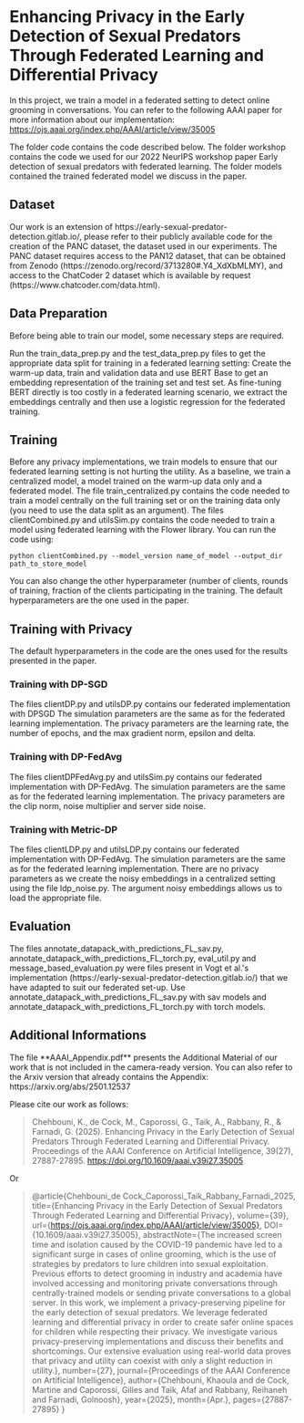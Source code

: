 # Enhancing Privacy in the Early Detection of Sexual Predators Through Federated Learning and Differential Privacy


In this project, we train a model in a federated setting to detect online grooming in conversations. 
You can refer to the following AAAI paper for more information about our implementation: https://ojs.aaai.org/index.php/AAAI/article/view/35005


The folder code contains the code described below. The folder workshop contains the code we used for our 2022 NeurIPS workshop paper Early detection of sexual predators with federated learning. The folder models contained the trained federated model we discuss in the paper. 

<h2> Dataset </h2>
Our work is an extension of https://early-sexual-predator-detection.gitlab.io/, please refer to their publicly available code for the creation of the PANC dataset, the dataset used in our experiments. The PANC dataset requires access to the PAN12 dataset, that can be obtained from Zenodo (https://zenodo.org/record/3713280#.Y4_XdXbMLMY), and access to the ChatCoder 2 dataset which is available by request (https://www.chatcoder.com/data.html).


<h2> Data Preparation</h2>
Before being able to train our model, some necessary steps are required.

Run the train_data_prep.py and the test_data_prep.py files to get the appropriate data split for training in a federated learning setting: Create the warm-up data, train and validation data and use BERT Base to get an embedding representation of the training set and test set. As fine-tuning BERT directly is too costly in a federated learning scenario, we extract the embeddings centrally and then use a logistic regression for the federated training. 

<h2>Training</h2>
Before any privacy implementations, we train models to ensure that our federated learning setting is not hurting the utility.
As a baseline, we train a centralized model, a model trained on the warm-up data only and a federated model.
The file train_centralized.py contains the code needed to train a model centrally on the full training set or on the training data only (you need to use the data split as an argument).
The files clientCombined.py and utilsSim.py contains the code needed to train a model using federated learning with the Flower library. 
You can run the code using:

```
python clientCombined.py --model_version name_of_model --output_dir path_to_store_model

```
You can also change the other hyperparameter (number of clients, rounds of training, fraction of the clients participating in the training. The default hyperparameters are the one used in the paper. 

<h2>Training with Privacy</h2>
The default hyperparameters in the code are the ones used for the results presented in the paper.

<h3>Training with DP-SGD</h3>
The files clientDP.py and utilsDP.py contains our federated implementation with DPSGD 
The simulation parameters are the same as for the federated learning implementation. The privacy parameters are the learning rate, the number of epochs, and the max gradient norm, epsilon and delta.  

<h3>Training with DP-FedAvg</h3>
The files clientDPFedAvg.py and utilsSim.py contains our federated implementation with DP-FedAvg.
The simulation parameters are the same as for the federated learning implementation. The privacy parameters are the clip norm, noise multiplier and server side noise.

<h3>Training with Metric-DP</h3>
The files clientLDP.py and utilsLDP.py contains our federated implementation with DP-FedAvg.
The simulation parameters are the same as for the federated learning implementation. There are no privacy parameters as we create the noisy embeddings in a centralized setting using the file ldp_noise.py. The argument noisy embeddings allows us to load the appropriate file. 


<h2>Evaluation</h2>
The files annotate_datapack_with_predictions_FL_sav.py, annotate_datapack_with_predictions_FL_torch.py, eval_util.py and message_based_evaluation.py were files present in Vogt et al.'s implementation (https://early-sexual-predator-detection.gitlab.io/) that we have adapted to suit our federated set-up. Use annotate_datapack_with_predictions_FL_sav.py with sav models and annotate_datapack_with_predictions_FL_torch.py with torch models. 

<h2>Additional Informations</h2>
The file **AAAI_Appendix.pdf** presents the Additional Material of our work that is not included in the camera-ready version. You can also refer to the Arxiv version that already contains the Appendix: https://arxiv.org/abs/2501.12537 

Please cite our work as follows:


> Chehbouni, K., de Cock, M., Caporossi, G., Taik, A., Rabbany, R., & Farnadi, G. (2025). Enhancing Privacy in the Early Detection of Sexual Predators Through Federated Learning and Differential Privacy. Proceedings of the AAAI Conference on Artificial Intelligence, 39(27), 27887-27895. https://doi.org/10.1609/aaai.v39i27.35005

Or

> @article{Chehbouni_de Cock_Caporossi_Taik_Rabbany_Farnadi_2025, title={Enhancing Privacy in the Early Detection of Sexual Predators Through Federated Learning and Differential Privacy}, volume={39}, url={https://ojs.aaai.org/index.php/AAAI/article/view/35005}, DOI={10.1609/aaai.v39i27.35005}, abstractNote={The increased screen time and isolation caused by the COVID-19 pandemic have led to a significant surge in cases of online grooming, which is the use of strategies by predators to lure children into sexual exploitation. Previous efforts to detect grooming in industry and academia have involved accessing and monitoring private conversations through centrally-trained models or sending private conversations to a global server. In this work, we implement a privacy-preserving pipeline for the early detection of sexual predators. We leverage federated learning and differential privacy in order to create safer online spaces for children while respecting their privacy. We investigate various privacy-preserving implementations and discuss their benefits and shortcomings. Our extensive evaluation using real-world data proves that privacy and utility can coexist with only a slight reduction in utility.}, number={27}, journal={Proceedings of the AAAI Conference on Artificial Intelligence}, author={Chehbouni, Khaoula and de Cock, Martine and Caporossi, Gilles and Taik, Afaf and Rabbany, Reihaneh and Farnadi, Golnoosh}, year={2025}, month={Apr.}, pages={27887-27895} }
